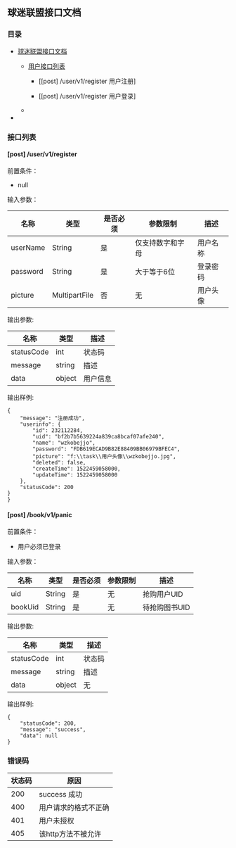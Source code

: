 ## 球迷联盟接口文档


### 目录
- [球迷联盟接口文档](#)
    - [用户接口列表](#)
    
        - [[post] /user/v1/register 用户注册]
        
        - [[post] /user/v1/register 用户登录]
    - 
-

### 接口列表

#### [post] /user/v1/register


 前置条件：

 * null

 输入参数：

 名称 | 类型 | 是否必须 | 参数限制 | 描述
 --------- | ----------- | -------- | ---------- | ----------
 userName | String | 是 | 仅支持数字和字母 | 用户名称
 password | String | 是 | 大于等于6位 | 登录密码
 picture |MultipartFile | 否 | 无 | 用户头像

 输出参数:

 名称 | 类型 | 描述
 --------- | ----------- | ----------
 statusCode | int | 状态码
 message | string | 描述
 data | object | 用户信息




 输出样例:

 ```
 {
     "message": "注册成功",
     "userinfo": {
         "id": 232112284,
         "uid": "bf2b7b5639224a839ca8bcaf07afe240",
         "name": "wzkobejjo",
         "password": "FDB619ECAD9B82E88409BB06979BFEC4",
         "picture": "f:\\task\\用户头像\\wzkobejjo.jpg",
         "deleted": false,
         "createTime": 1522459058000,
         "updateTime": 1522459058000
     },
     "statusCode": 200
 }
 }
```

#### [post] /book/v1/panic

 前置条件：

 * 用户必须已登录

 输入参数：

  名称 | 类型 | 是否必须 | 参数限制 | 描述
  --------- | ----------- | -------- | ---------- | ----------
  uid | String | 是 | 无 | 抢购用户UID
  bookUid  | String| 是 | 无 | 待抢购图书UID

  输出参数:

  名称 | 类型 | 描述
  --------- | ----------- | ----------
  statusCode | int | 状态码
  message | string | 描述
  data | object | 无




  输出样例:

  ```
  {
      "statusCode": 200,
      "message": "success",
      "data": null
  }
 ```


### 错误码
状态码 | 原因
--------- | -----------
200 | success	成功
400 | 用户请求的格式不正确
401 | 用户未授权
405 | 该http方法不被允许


